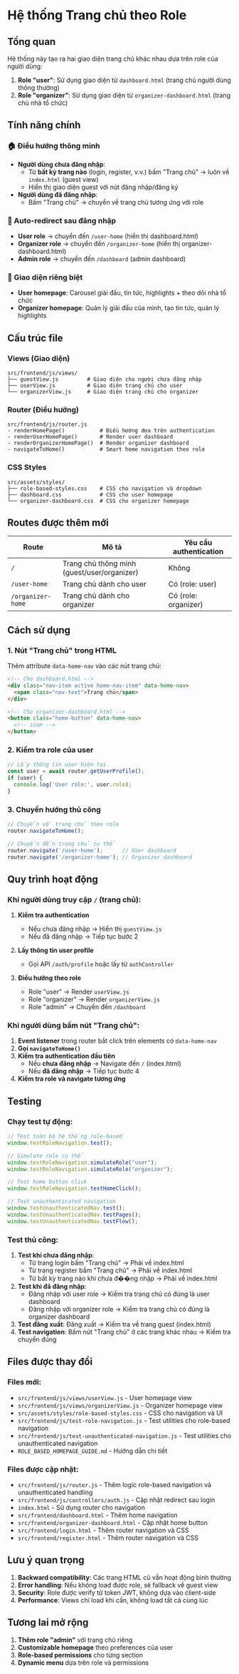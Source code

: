 # Hệ thống Trang chủ theo Role

## Tổng quan

Hệ thống này tạo ra hai giao diện trang chủ khác nhau dựa trên role của người dùng:

1. **Role "user"**: Sử dụng giao diện từ `dashboard.html` (trang chủ người dùng thông thường)
2. **Role "organizer"**: Sử dụng giao diện từ `organizer-dashboard.html` (trang chủ nhà tổ chức)

## Tính năng chính

### 🏠 Điều hướng thông minh
- **Người dùng chưa đăng nhập**:
  - Từ **bất kỳ trang nào** (login, register, v.v.) bấm "Trang chủ" → luôn về `index.html` (guest view)
  - Hiển thị giao diện guest với nút đăng nhập/đăng ký
- **Người dùng đã đăng nhập**:
  - Bấm "Trang chủ" → chuyển về trang chủ tương ứng với role

### 🔄 Auto-redirect sau đăng nhập
- **User role** → chuyển đến `/user-home` (hiển thị dashboard.html)
- **Organizer role** → chuyển đến `/organizer-home` (hiển thị organizer-dashboard.html)
- **Admin role** → chuyển đến `/dashboard` (admin dashboard)

### 🎨 Giao diện riêng biệt
- **User homepage**: Carousel giải đấu, tin tức, highlights + theo dõi nhà tổ chức
- **Organizer homepage**: Quản lý giải đấu của mình, tạo tin tức, quản lý highlights

## Cấu trúc file

### Views (Giao diện)
```
src/frontend/js/views/
├── guestView.js         # Giao diện cho người chưa đăng nhập
├── userView.js          # Giao diện trang chủ cho user
└── organizerView.js     # Giao diện trang chủ cho organizer
```

### Router (Điều hướng)
```
src/frontend/js/router.js
- renderHomePage()           # Điều hướng dựa trên authentication
- renderUserHomePage()       # Render user dashboard
- renderOrganizerHomePage()  # Render organizer dashboard
- navigateToHome()           # Smart home navigation theo role
```

### CSS Styles
```
src/assets/styles/
├── role-based-styles.css    # CSS cho navigation và dropdown
├── dashboard.css            # CSS cho user homepage
└── organizer-dashboard.css  # CSS cho organizer homepage
```

## Routes được thêm mới

| Route | Mô tả | Yêu cầu authentication |
|-------|-------|----------------------|
| `/` | Trang chủ thông minh (guest/user/organizer) | Không |
| `/user-home` | Trang chủ dành cho user | Có (role: user) |
| `/organizer-home` | Trang chủ dành cho organizer | Có (role: organizer) |

## Cách sử dụng

### 1. Nút "Trang chủ" trong HTML
Thêm attribute `data-home-nav` vào các nút trang chủ:

```html
<!-- Cho dashboard.html -->
<div class="nav-item active home-nav-item" data-home-nav>
  <span class="nav-text">Trang chủ</span>
</div>

<!-- Cho organizer-dashboard.html -->
<button class="home-button" data-home-nav>
  <!-- icon -->
</button>
```

### 2. Kiểm tra role của user
```javascript
// Lấy thông tin user hiện tại
const user = await router.getUserProfile();
if (user) {
  console.log('User role:', user.role);
}
```

### 3. Chuyển hướng thủ công
```javascript
// Chuyển về trang chủ theo role
router.navigateToHome();

// Chuyển đến trang chủ cụ thể
router.navigate('/user-home');      // User dashboard
router.navigate('/organizer-home'); // Organizer dashboard
```

## Quy trình hoạt động

### Khi người dùng truy cập `/` (trang chủ):

1. **Kiểm tra authentication**
   - Nếu chưa đăng nhập → Hiển thị `guestView.js`
   - Nếu đã đăng nhập → Tiếp tục bước 2

2. **Lấy thông tin user profile**
   - Gọi API `/auth/profile` hoặc lấy từ `authController`

3. **Điều hướng theo role**
   - Role "user" → Render `userView.js`
   - Role "organizer" → Render `organizerView.js`
   - Role "admin" → Chuyển đến `/dashboard`

### Khi người dùng bấm nút "Trang chủ":

1. **Event listener** trong router bắt click trên elements có `data-home-nav`
2. **Gọi `navigateToHome()`**
3. **Kiểm tra authentication đầu tiên**
   - Nếu **chưa đăng nhập** → Navigate đến `/` (index.html)
   - Nếu **đã đăng nhập** → Tiếp tục bước 4
4. **Kiểm tra role và navigate tương ứng**

## Testing

### Chạy test tự động:
```javascript
// Test toàn bộ hệ thống role-based
window.testRoleNavigation.test();

// Simulate role cụ thể
window.testRoleNavigation.simulateRole("user");
window.testRoleNavigation.simulateRole("organizer");

// Test home button click
window.testRoleNavigation.testHomeClick();

// Test unauthenticated navigation
window.testUnauthenticatedNav.test();
window.testUnauthenticatedNav.testPages();
window.testUnauthenticatedNav.testFlow();
```

### Test thủ công:
1. **Test khi chưa đăng nhập**:
   - Từ trang login bấm "Trang chủ" → Phải về index.html
   - Từ trang register bấm "Trang chủ" → Phải về index.html
   - Từ bất kỳ trang nào khi chưa đ��ng nhập → Phải về index.html
2. **Test khi đã đăng nhập**:
   - Đăng nhập với user role → Kiểm tra trang chủ có đúng là user dashboard
   - Đăng nhập với organizer role → Kiểm tra trang chủ có đúng là organizer dashboard
3. **Test đăng xuất**: Đăng xuất → Kiểm tra về trang guest (index.html)
4. **Test navigation**: Bấm nút "Trang chủ" ở các trang khác nhau → Kiểm tra chuyển đúng

## Files được thay đổi

### Files mới:
- `src/frontend/js/views/userView.js` - User homepage view
- `src/frontend/js/views/organizerView.js` - Organizer homepage view
- `src/assets/styles/role-based-styles.css` - CSS cho navigation và UI
- `src/frontend/js/test-role-navigation.js` - Test utilities cho role-based navigation
- `src/frontend/js/test-unauthenticated-navigation.js` - Test utilities cho unauthenticated navigation
- `ROLE_BASED_HOMEPAGE_GUIDE.md` - Hướng dẫn chi tiết

### Files được cập nhật:
- `src/frontend/js/router.js` - Thêm logic role-based navigation và unauthenticated handling
- `src/frontend/js/controllers/auth.js` - Cập nhật redirect sau login
- `index.html` - Sử dụng router cho navigation
- `src/frontend/dashboard.html` - Thêm home navigation
- `src/frontend/organizer-dashboard.html` - Cập nhật home button
- `src/frontend/login.html` - Thêm router navigation và CSS
- `src/frontend/register.html` - Thêm router navigation và CSS

## Lưu ý quan trọng

1. **Backward compatibility**: Các trang HTML cũ vẫn hoạt động bình thường
2. **Error handling**: Nếu không load được role, sẽ fallback về guest view
3. **Security**: Role được verify từ token JWT, không dựa vào client-side
4. **Performance**: Views chỉ load khi cần, không load tất cả cùng lúc

## Tương lai mở rộng

1. **Thêm role "admin"** với trang chủ riêng
2. **Customizable homepage** theo preferences của user
3. **Role-based permissions** cho từng section
4. **Dynamic menu** dựa trên role và permissions
